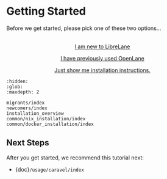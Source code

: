 # Getting Started

Before we get started, please pick one of these two options…
<br />
<br />

<div style="text-align: center;">

<p><a href="./newcomers/index.html" class="link-button">
I am new to LibreLane
</a></p>

<p><a href="./migrants/index.html" class="link-button">
I have previously used OpenLane
</a></p>

<p><a href="./installation_overview.html">
Just show me installation instructions.
</a></p>

</div>

```{toctree}
:hidden:
:glob:
:maxdepth: 2

migrants/index
newcomers/index
installation_overview
common/nix_installation/index
common/docker_installation/index
```

## Next Steps

After you get started, we recommend this tutorial next:

* {doc}`/usage/caravel/index`
